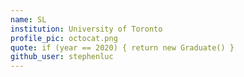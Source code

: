```yaml
---
name: SL
institution: University of Toronto
profile_pic: octocat.png
quote: if (year == 2020) { return new Graduate() }
github_user: stephenluc
---
```

